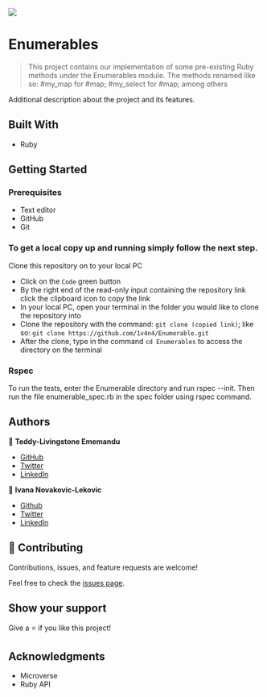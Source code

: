 ![](https://img.shields.io/badge/Microverse-blueviolet)

# Enumerables

> This project contains our implementation of some pre-existing Ruby methods under the Enumerables module. The methods renamed like so: #my_map for #map; #my_select for #map; among others

Additional description about the project and its features.

## Built With

- Ruby

## Getting Started

### Prerequisites

- Text editor
- GitHub
- Git

### To get a local copy up and running simply follow the next step.

Clone this repository on to your local PC
- Click on the `Code` green button
- By the right end of the read-only input containing the repository link click the clipboard icon to copy the link
- In your local PC, open your terminal in the folder you would like to clone the repository into
- Clone the repository with the command: `git clone (copied link)`; like so: `git clone https://github.com/1v4n4/Enumerable.git`
- After the clone, type in the command `cd Enumerables` to access the directory on the terminal

### Rspec

To run the tests, enter the Enumerable directory and run rspec --init. Then run the file enumerable_spec.rb in the spec folder using rspec command.

## Authors

👤 **Teddy-Livingstone Ememandu**

- [GitHub](https://github.com/TedLivist)
- [Twitter](https://twitter.com/iamxted)
- [LinkedIn](https://linkedin.com/in/tememandu)

👤 **Ivana Novakovic-Lekovic**

- [Github](https://github.com/1v4n4)
- [Twitter](https://twitter.com/codeIv1)
- [LinkedIn](https://www.linkedin.com/in/1v4n4/)

## 🤝 Contributing

Contributions, issues, and feature requests are welcome!

Feel free to check the [issues page](https://github.com/1v4n4/Enumerable/issues).

## Show your support

Give a ⭐️ if you like this project!

## Acknowledgments

- Microverse
- Ruby API
